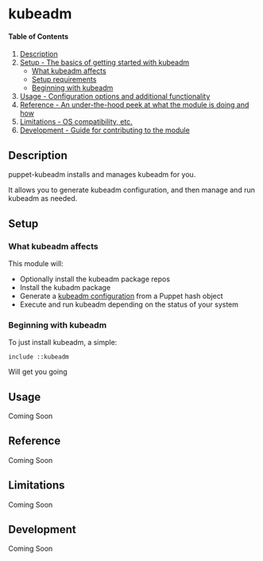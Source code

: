 # kubeadm

#### Table of Contents

1. [Description](#description)
1. [Setup - The basics of getting started with kubeadm](#setup)
    * [What kubeadm affects](#what-kubeadm-affects)
    * [Setup requirements](#setup-requirements)
    * [Beginning with kubeadm](#beginning-with-kubeadm)
1. [Usage - Configuration options and additional functionality](#usage)
1. [Reference - An under-the-hood peek at what the module is doing and how](#reference)
1. [Limitations - OS compatibility, etc.](#limitations)
1. [Development - Guide for contributing to the module](#development)

## Description

puppet-kubeadm installs and manages kubeadm for you.

It allows you to generate kubeadm configuration, and then manage and run kubeadm as needed.

## Setup

### What kubeadm affects

This module will:

  * Optionally install the kubeadm package repos
  * Install the kubadm package
  * Generate a [kubeadm configuration](https://kubernetes.io/docs/reference/setup-tools/kubeadm/kubeadm-init/#config-file) from a Puppet hash object
  * Execute and run kubeadm depending on the status of your system

### Beginning with kubeadm

To just install kubeadm, a simple:

```
include ::kubeadm
```

Will get you going

## Usage

Coming Soon

## Reference

Coming Soon

## Limitations

Coming Soon

## Development

Coming Soon
